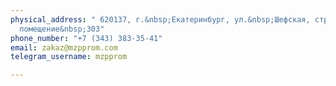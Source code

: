 ```yaml
---
physical_address: " 620137, г.&nbsp;Екатеринбург, ул.&nbsp;Шефская, строение&nbsp;3А,
  помещение&nbsp;303"
phone_number: "+7 (343) 383-35-41"
email: zakaz@mzpprom.com
telegram_username: mzpprom

---
```

